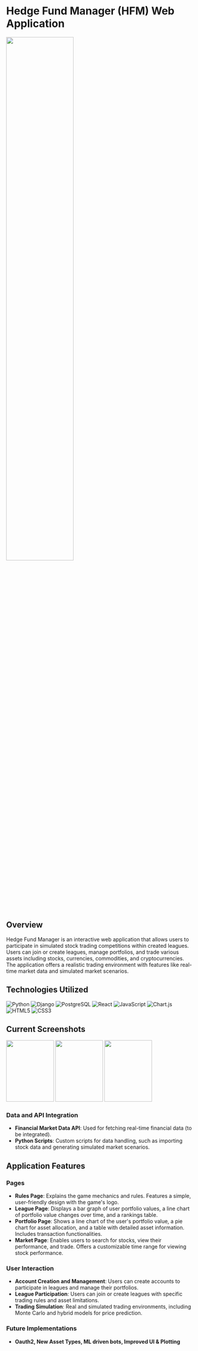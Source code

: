 # Hedge Fund Manager (HFM) Web Application
<img src="https://github.com/mdoutt98/HFT/assets/101009895/916ef0b1-494c-4975-a28e-b857dca2bc12" width="60%">


## Overview

Hedge Fund Manager is an interactive web application that allows users to participate in simulated stock trading competitions within created leagues. Users can join or create leagues, manage portfolios, and trade various assets including stocks, currencies, commodities, and cryptocurrencies. The application offers a realistic trading environment with features like real-time market data and simulated market scenarios.

## Technologies Utilized
<p>
  <img src="https://img.shields.io/badge/-Python-3776AB?style=flat&logo=Python&logoColor=ffffff" alt="Python" />
  <img src="https://img.shields.io/badge/-Django-092E20?style=flat&logo=Django&logoColor=ffffff" alt="Django" />
  <img src="https://img.shields.io/badge/-PostgreSQL-336791?style=flat&logo=PostgreSQL&logoColor=ffffff" alt="PostgreSQL" />
  <img src="https://img.shields.io/badge/-React-20232a?style=flat&logo=React&logoColor=61DAFB" alt="React" />
  <img src="https://img.shields.io/badge/-JavaScript-F7DF1E?style=flat&logo=JavaScript&logoColor=323330" alt="JavaScript" />
  <img src="https://img.shields.io/badge/-Chart.js-FF6384?style=flat&logo=Chart.js&logoColor=ffffff" alt="Chart.js" />
  <img src="https://img.shields.io/badge/-HTML5-E34F26?style=flat&logo=HTML5&logoColor=ffffff" alt="HTML5" />
  <img src="https://img.shields.io/badge/-CSS3-1572B6?style=flat&logo=CSS3&logoColor=ffffff" alt="CSS3" />

</p>

## Current Screenshots
<img src="HFM1" width="128" height="164.8">
<img src="HFM2" width="128" height="164.8">
<img src="HFM3" width="128" height="164.8">

### Data and API Integration
- **Financial Market Data API**: Used for fetching real-time financial data (to be integrated).
- **Python Scripts**: Custom scripts for data handling, such as importing stock data and generating simulated market scenarios.

## Application Features

### Pages
- **Rules Page**: Explains the game mechanics and rules. Features a simple, user-friendly design with the game's logo.
- **League Page**: Displays a bar graph of user portfolio values, a line chart of portfolio value changes over time, and a rankings table.
- **Portfolio Page**: Shows a line chart of the user's portfolio value, a pie chart for asset allocation, and a table with detailed asset information. Includes transaction functionalities.
- **Market Page**: Enables users to search for stocks, view their performance, and trade. Offers a customizable time range for viewing stock performance.

### User Interaction
- **Account Creation and Management**: Users can create accounts to participate in leagues and manage their portfolios.
- **League Participation**: Users can join or create leagues with specific trading rules and asset limitations.
- **Trading Simulation**: Real and simulated trading environments, including Monte Carlo and hybrid models for price prediction.

### Future Implementations
- **Oauth2, New Asset Types, ML driven bots, Improved UI & Plotting**




